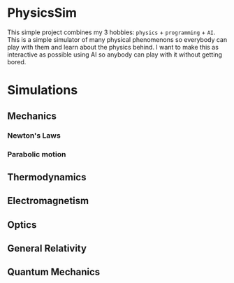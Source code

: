 # PhysicsSim
This simple project combines my 3 hobbies: `physics` + `programming` + `AI`. This is a simple simulator of many physical phenomenons so everybody can play with them and learn about the physics behind. I want to make this as interactive as possible using AI so anybody can play with it without getting bored. 


# Simulations

## Mechanics
### Newton's Laws
### Parabolic motion

## Thermodynamics
## Electromagnetism
## Optics
## General Relativity
## Quantum Mechanics